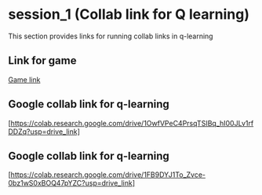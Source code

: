 # session_1 (Collab link for Q learning)
This section provides links for running collab links in q-learning

## Link for game
[Game link](https://funhtml5games.com/?play=snake2)


## Google collab link for q-learning
 
[https://colab.research.google.com/drive/1OwfVPeC4PrsqTSIBq_hI00JLv1rfDDZq?usp=drive_link]
 
## Google collab link for q-learning

[https://colab.research.google.com/drive/1FB9DYJ1To_Zvce-0bz1wS0xBOQ47pYZC?usp=drive_link]
